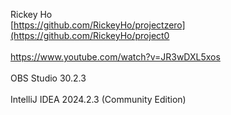 <ti>Rickey Ho</ti>
<br>[https://github.com/RickeyHo/projectzero](https://github.com/RickeyHo/project0</br>
<br>https://www.youtube.com/watch?v=JR3wDXL5xos</br>
<br>OBS Studio 30.2.3</br>
<br>IntelliJ IDEA 2024.2.3 (Community Edition)</br>
